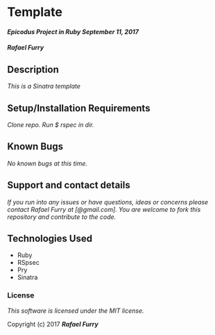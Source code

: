 # Template

#### _Epicodus Project in Ruby September 11, 2017_

#### _**Rafael Furry**_

## Description

_This is a Sinatra template_

## Setup/Installation Requirements

_Clone repo. Run $ rspec in dir._

## Known Bugs

_No known bugs at this time._

## Support and contact details

_If you run into any issues or have questions, ideas or concerns please contact Rafael Furry at [@gmail.com]. You are welcome to fork this repository and contribute to the code._

## Technologies Used

* Ruby
* RSpsec
* Pry
* Sinatra

### License

*This software is licensed under the MIT license.*

Copyright (c) 2017 **_Rafael Furry_**
